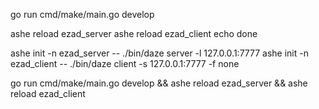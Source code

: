 go run cmd/make/main.go develop

ashe reload ezad_server
ashe reload ezad_client
echo done

ashe init -n ezad_server -- ./bin/daze server -l 127.0.0.1:7777
ashe init -n ezad_client -- ./bin/daze client -s 127.0.0.1:7777 -f none

go run cmd/make/main.go develop && ashe reload ezad_server && ashe reload ezad_client
